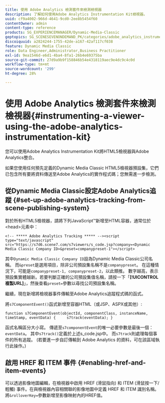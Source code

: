 ```yaml
---
title: 使用 Adobe Analytics 檢測套件來檢測檢視器
description: 了解如何使用Adobe Analytics Instrumentation Kit檢視器。
uuid: cf9a4002-966d-4641-9cd0-2ee8b5454f60
contentOwner: admin
content-type: reference
products: SG_EXPERIENCEMANAGER/Dynamic-Media-Classic
geptopics: SG_SCENESEVENONDEMAND_PK/categories/adobe_analytics_instrumentation_kit
discoiquuid: a2824244-1755-42de-a167-42af117cf038
feature: Dynamic Media Classic
role: Data Engineer,Administrator,Business Practitioner
exl-id: 9ea1546d-e6d1-4ba4-8fa1-26b4e69375ba
source-git-commit: 27d9a9b9f158846b54e4318119aec9e4dc9c4c0d
workflow-type: tm+mt
source-wordcount: '299'
ht-degree: 28%

---
```


# 使用 Adobe Analytics 檢測套件來檢測檢視器{#instrumenting-a-viewer-using-the-adobe-analytics-instrumentation-kit}

您可以使用Adobe Analytics Instrumentation Kit將HTML5檢視器與Adobe Analytics整合。

如果您使用任何預先定義的Dynamic Media Classic HTML5檢視器預設集，它們已包含所有要將資料傳送至Adobe Analytics的實作程式碼；您無需進一步檢測。

## 從Dynamic Media Classic設定Adobe Analytics追蹤 {#set-up-adobe-analytics-tracking-from-scene-publishing-system}

對於所有HTML5檢視器，請將下列JavaScript™新增至HTML容器，通常位於&lt;head>元素中：

```as3
<!-- ***** Adobe Analytics Tracking ***** --><script type="text/javascript" src="https://s7d6.scene7.com/s7viewers/s_code.jsp?company=<Dynamic Media Classic Company ID>&preset=companypreset-1"></script>
```

其中`Dynamic Media Classic Company ID`設為Dynamic Media Classic公司名稱。 而`&preset`是選用項目，除非公司預設集名稱不是`companypreset`。 在這種情況下，可能是`companypreset-1, companypreset-2`，以此類推。 數字越高，表示預設集實體越新。若要判斷正確的公司預設集值名稱，請按一下「**[!UICONTROL 複製URL]**」，然後查看`preset=`參數以尋找公司預設集名稱。

繼續，現在新增將檢視器事件傳輸至Adobe Analytics追蹤程式碼的函式。

將`s7ComponentEvent()`函式新增至容器HTML（或JSP、ASPX或其他）:

```as3
function s7ComponentEvent(objectId, componentClass, instanceName, timeStamp, eventData) {     s7track(eventData); }
```

函式名稱區分大小寫。 傳遞至`s7componentEvent`的唯一必要參數是最後一個：`eventData`。 其中`s7track()`定義於上述s_code.jsp中。 而`s7track`則處理每個事件的所有追蹤。 (若要進一步自訂傳輸到 Adobe Analytics 的資料，可在該區域執行此操作。)

## 啟用 HREF 和 ITEM 事件 {#enabling-href-and-item-events}

可以透過影像地圖編輯，在檢視器中啟用 HREF (滑鼠指向) 和 ITEM (滑鼠按一下/輕觸) 事件。在與檢視器內容相關聯的影像地圖中定義 HREF 和 ITEM 識別名稱。將`&rolloverKey=`參數新增至影像映射內的HREF值。
